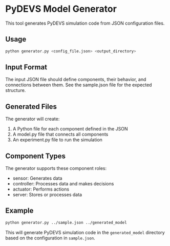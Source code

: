 # PyDEVS Model Generator

This tool generates PyDEVS simulation code from JSON configuration files.

## Usage

```bash
python generator.py <config_file.json> <output_directory>
```

## Input Format

The input JSON file should define components, their behavior, and connections between them. See the sample.json file for the expected structure.

## Generated Files

The generator will create:

1. A Python file for each component defined in the JSON
2. A model.py file that connects all components
3. An experiment.py file to run the simulation

## Component Types

The generator supports these component roles:
- sensor: Generates data
- controller: Processes data and makes decisions
- actuator: Performs actions
- server: Stores or processes data

## Example

```bash
python generator.py ../sample.json ../generated_model
```

This will generate PyDEVS simulation code in the `generated_model` directory based on the configuration in `sample.json`.
